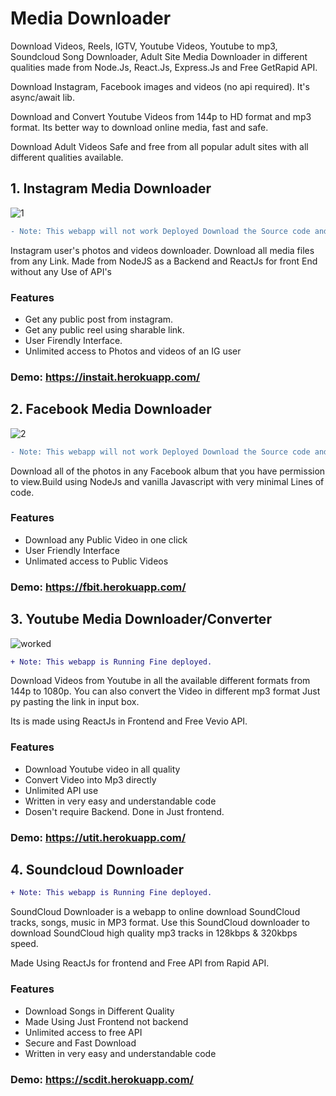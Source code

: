 # Media Downloader

Download Videos, Reels, IGTV, Youtube Videos, Youtube to mp3, Soundcloud Song Downloader, Adult Site Media Downloader in different qualities made from Node.Js, React.Js, Express.Js and Free GetRapid API. 

Download Instagram, Facebook images and videos (no api required). It's async/await lib.

Download and Convert Youtube Videos from 144p to HD format and mp3 format. Its better way to download online media, fast and safe.

Download Adult Videos Safe and free from all popular adult sites with all different qualities available.

## 1. Instagram Media Downloader

![1](https://user-images.githubusercontent.com/85479838/141991071-f33d3bf0-67da-4755-9cd0-0b02c4ca4f3e.gif)



```diff
- Note: This webapp will not work Deployed Download the Source code and Run on your Localhost it will work fine or download the source code and Run from termux in your phone it will run fine on phone's browser localstorage.
```
Instagram user's photos and videos downloader. Download all media files from any Link. Made from NodeJS as a Backend and ReactJs for front End without any Use of API's

### Features

* Get any public post from instagram.
* Get any public reel using sharable link.
* User Firendly Interface.
* Unlimited access to Photos and videos of an IG user

### Demo: https://instait.herokuapp.com/

## 2. Facebook Media Downloader

![2](https://user-images.githubusercontent.com/85479838/142007063-f3e56d6a-e181-487f-998d-dc4c7fc6b896.gif)


```diff
- Note: This webapp will not work Deployed Download the Source code and Run on your Localhost it will work fine or download the source code and Run from termux in your phone it will run fine on phone's browser localstorage.
```

Download all of the photos in any Facebook album that you have permission to view.Build using NodeJs and vanilla Javascript with very minimal Lines of code.

### Features

* Download any Public Video in one click
* User Friendly Interface
* Unlimated access to Public Videos

### Demo: https://fbit.herokuapp.com/

## 3. Youtube Media Downloader/Converter

![worked](https://user-images.githubusercontent.com/85479838/142136461-ea19e211-b585-405d-8e68-26277c80a656.gif)


```diff
+ Note: This webapp is Running Fine deployed.
```

Download Videos from Youtube in all the available different formats from 144p to 1080p. You can also convert the Video in different mp3 format Just py pasting the link in input box.

Its is made using ReactJs in Frontend and Free Vevio API.

### Features

* Download Youtube video in all quality
* Convert Video into Mp3 directly
* Unlimited API use
* Written in very easy and understandable code
* Dosen't require Backend. Done in Just frontend.

### Demo: https://utit.herokuapp.com/

## 4. Soundcloud Downloader

```diff
+ Note: This webapp is Running Fine deployed.
```

SoundCloud Downloader is a webapp to online download SoundCloud tracks, songs, music in MP3 format. Use this SoundCloud downloader to download SoundCloud high quality mp3 tracks in 128kbps & 320kbps speed.

Made Using ReactJs for frontend and Free API from Rapid API.

### Features

* Download Songs in Different Quality
* Made Using Just Frontend not backend
* Unlimited access to free API
* Secure and Fast Download
* Written in very easy and understandable code

### Demo: https://scdit.herokuapp.com/
